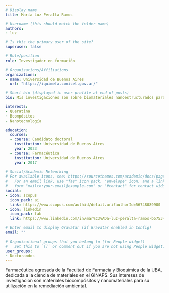 ```yaml
---
# Display name
title: María Luz Peralta Ramos

# Username (this should match the folder name)
authors:
- luz

# Is this the primary user of the site?
superuser: false

# Role/position
role: Investigador en formación

# Organizations/Affiliations
organizations:
- name: Universidad de Buenos Aires
  url: "https://iquimefa.conicet.gov.ar/"

# Short bio (displayed in user profile at end of posts)
bio: Mis investigaciones son sobre biomateriales nanoestructurados para aplicaciones ambientales y biotecnologicas.

interests:
- Queratina
- Bcompósitos
- Nanotecnología

education:
  courses:
  - course: Candidato doctoral
    institution: Universidad de Buenos Aires
    year: 2023
  - course: Farmacéutica
    institution: Universidad de Buenos Aires
    year: 2017

# Social/Academic Networking
# For available icons, see: https://sourcethemes.com/academic/docs/page-builder/#icons
#   For an email link, use "fas" icon pack, "envelope" icon, and a link in the
#   form "mailto:your-email@example.com" or "#contact" for contact widget.
social:
- icon: scopus
  icon_pack: ai
  link: https://www.scopus.com/authid/detail.uri?authorId=56748089900
- icon: linkedin
  icon_pack: fab
  link: https://www.linkedin.com/in/mar%C3%ADa-luz-peralta-ramos-b5753457

# Enter email to display Gravatar (if Gravatar enabled in Config)
email: ""

# Organizational groups that you belong to (for People widget)
#   Set this to `[]` or comment out if you are not using People widget.
user_groups:
- Doctorandos
---
```


Farmacéutica egresada de la Facultad de Farmacia y Bioquímica de la UBA, dedicada a la ciencia de materiales en el GINAPS. Sus intereses de investigacion son materiales biocompósitos y nanomateriales para su utilización en la remediación ambiental. 
